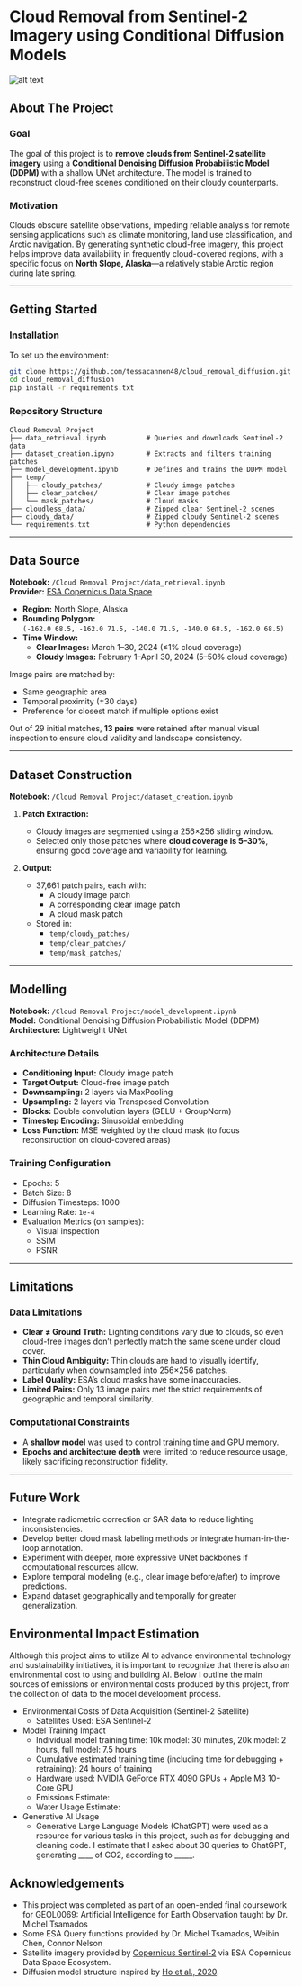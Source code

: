 
# Cloud Removal from Sentinel-2 Imagery using Conditional Diffusion Models
![alt text](https://github.com/tessacannon48/cloud_removal_diffusion/blob/main/DDPM_diagram.jpg)

## About The Project

### Goal
The goal of this project is to **remove clouds from Sentinel-2 satellite imagery** using a **Conditional Denoising Diffusion Probabilistic Model (DDPM)** with a shallow UNet architecture. The model is trained to reconstruct cloud-free scenes conditioned on their cloudy counterparts.

### Motivation
Clouds obscure satellite observations, impeding reliable analysis for remote sensing applications such as climate monitoring, land use classification, and Arctic navigation. By generating synthetic cloud-free imagery, this project helps improve data availability in frequently cloud-covered regions, with a specific focus on **North Slope, Alaska**—a relatively stable Arctic region during late spring.

---

## Getting Started

### Installation
To set up the environment:

```bash
git clone https://github.com/tessacannon48/cloud_removal_diffusion.git
cd cloud_removal_diffusion
pip install -r requirements.txt
```

### Repository Structure

```
Cloud Removal Project
├── data_retrieval.ipynb          # Queries and downloads Sentinel-2 data
├── dataset_creation.ipynb        # Extracts and filters training patches
├── model_development.ipynb       # Defines and trains the DDPM model
├── temp/
│   ├── cloudy_patches/           # Cloudy image patches
│   ├── clear_patches/            # Clear image patches
│   └── mask_patches/             # Cloud masks
├── cloudless_data/               # Zipped clear Sentinel-2 scenes
├── cloudy_data/                  # Zipped cloudy Sentinel-2 scenes
└── requirements.txt              # Python dependencies
```

---

## Data Source

**Notebook:** `/Cloud Removal Project/data_retrieval.ipynb`  
**Provider:** [ESA Copernicus Data Space](https://dataspace.copernicus.eu/)

- **Region:** North Slope, Alaska  
- **Bounding Polygon:**  
  `(-162.0 68.5, -162.0 71.5, -140.0 71.5, -140.0 68.5, -162.0 68.5)`
- **Time Window:**
  - **Clear Images:** March 1–30, 2024 (≤1% cloud coverage)
  - **Cloudy Images:** February 1–April 30, 2024 (5–50% cloud coverage)

Image pairs are matched by:
- Same geographic area
- Temporal proximity (±30 days)
- Preference for closest match if multiple options exist

Out of 29 initial matches, **13 pairs** were retained after manual visual inspection to ensure cloud validity and landscape consistency.

---

## Dataset Construction

**Notebook:** `/Cloud Removal Project/dataset_creation.ipynb`

1. **Patch Extraction:**
   - Cloudy images are segmented using a 256×256 sliding window.
   - Selected only those patches where **cloud coverage is 5–30%**, ensuring good coverage and variability for learning.

2. **Output:**
   - 37,661 patch pairs, each with:
     - A cloudy image patch
     - A corresponding clear image patch
     - A cloud mask patch
   - Stored in:
     - `temp/cloudy_patches/`
     - `temp/clear_patches/`
     - `temp/mask_patches/`

---

## Modelling

**Notebook:** `/Cloud Removal Project/model_development.ipynb`  
**Model:** Conditional Denoising Diffusion Probabilistic Model (DDPM)  
**Architecture:** Lightweight UNet

### Architecture Details
- **Conditioning Input:** Cloudy image patch
- **Target Output:** Cloud-free image patch
- **Downsampling:** 2 layers via MaxPooling
- **Upsampling:** 2 layers via Transposed Convolution
- **Blocks:** Double convolution layers (GELU + GroupNorm)
- **Timestep Encoding:** Sinusoidal embedding
- **Loss Function:** MSE weighted by the cloud mask (to focus reconstruction on cloud-covered areas)

### Training Configuration
- Epochs: 5  
- Batch Size: 8  
- Diffusion Timesteps: 1000  
- Learning Rate: `1e-4`  
- Evaluation Metrics (on samples):  
  - Visual inspection  
  - SSIM  
  - PSNR

---

## Limitations

### Data Limitations
- **Clear ≠ Ground Truth:** Lighting conditions vary due to clouds, so even cloud-free images don’t perfectly match the same scene under cloud cover.
- **Thin Cloud Ambiguity:** Thin clouds are hard to visually identify, particularly when downsampled into 256×256 patches.
- **Label Quality:** ESA’s cloud masks have some inaccuracies.
- **Limited Pairs:** Only 13 image pairs met the strict requirements of geographic and temporal similarity.

### Computational Constraints
- A **shallow model** was used to control training time and GPU memory.
- **Epochs and architecture depth** were limited to reduce resource usage, likely sacrificing reconstruction fidelity.

---

## Future Work

- Integrate radiometric correction or SAR data to reduce lighting inconsistencies.
- Develop better cloud mask labeling methods or integrate human-in-the-loop annotation.
- Experiment with deeper, more expressive UNet backbones if computational resources allow.
- Explore temporal modeling (e.g., clear image before/after) to improve predictions.
- Expand dataset geographically and temporally for greater generalization.

## Environmental Impact Estimation

Although this project aims to utilize AI to advance environmental technology and sustainability initiatives, it is important to recognize that there is also an environmental cost to using and building AI. Below I outline the main sources of emissions or environmental costs produced by this project, from the collection of data to the model development process. 

- Environmental Costs of Data Acquisition (Sentinel-2 Satellite)
  - Satellites Used: ESA Sentinel-2
- Model Training Impact
  - Individual model training time: 10k model: 30 minutes, 20k model: 2 hours, full model: 7.5 hours
  - Cumulative estimated training time (including time for debugging + retraining): 24 hours of training
  - Hardware used: NVIDIA GeForce RTX 4090 GPUs + Apple M3 10-Core GPU
  - Emissions Estimate:
  - Water Usage Estimate: 
- Generative AI Usage
  - Generative Large Language Models (ChatGPT) were used as a resource for various tasks in this project, such as for debugging and cleaning code. I estimate that I asked about 30 queries to ChatGPT, generating ____ of CO2, according to _____. 


## Acknowledgements

- This project was completed as part of an open-ended final coursework for GEOL0069: Artificial Intelligence for Earth Observation taught by Dr. Michel Tsamados
- Some ESA Query functions provided by Dr. Michel Tsamados, Weibin Chen, Connor Nelson
- Satellite imagery provided by [Copernicus Sentinel-2](https://sentinel.esa.int/web/sentinel/missions/sentinel-2) via ESA Copernicus Data Space Ecosystem.
- Diffusion model structure inspired by [Ho et al., 2020](https://arxiv.org/abs/2006.11239).
